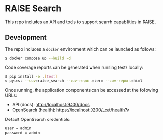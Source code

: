 # RAISE Search

This repo includes an API and tools to support search capabilities in RAISE.

## Development

The repo includes a `docker` environment which can be launched as follows:


```bash
$ docker compose up --build -d
```

Code coverage reports can be generated when running tests locally:

```bash
$ pip install -e .[test]
$ pytest --cov=raise_search --cov-report=term --cov-report=html
```


Once running, the application components can be accessed at the following URLs:

* API (docs): [http://localhost:9400/docs](http://localhost:9400/docs)
* OpenSearch (health): [https://localhost:9200/_cat/health?v](https://localhost:9200/_cat/health?v)

Default OpenSearch credentials:

```bash
user = admin
password = admin
```
